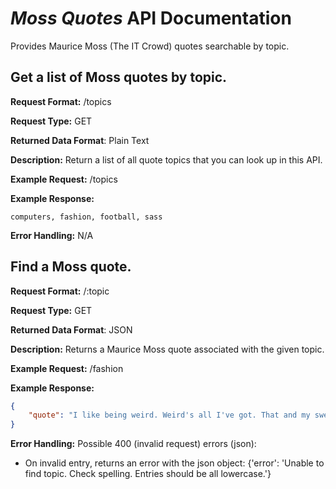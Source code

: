 # *Moss Quotes* API Documentation
Provides Maurice Moss (The IT Crowd) quotes searchable by topic. 

## Get a list of Moss quotes by topic.
**Request Format:** /topics

**Request Type:** GET

**Returned Data Format**: Plain Text

**Description:** Return a list of all quote topics that you can look up in this API.


**Example Request:** /topics

**Example Response:**

```
computers, fashion, football, sass
```

**Error Handling:**
N/A

## Find a Moss quote.
**Request Format:** /:topic

**Request Type:** GET

**Returned Data Format**: JSON

**Description:** Returns a Maurice Moss quote associated with the given topic.

**Example Request:** /fashion

**Example Response:**

```json
{
    "quote": "I like being weird. Weird's all I've got. That and my sweet style."
}
```

**Error Handling:**
Possible 400 (invalid request) errors (json):
  - On invalid entry, returns an error with the json object:
      {'error': 'Unable to find topic. Check spelling. Entries should be all lowercase.'}
